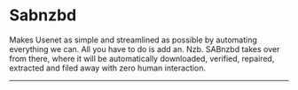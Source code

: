 # Sabnzbd

Makes Usenet as simple and streamlined as possible by automating everything we can. All you have to do is add an. Nzb. SABnzbd takes over from there, where it will be automatically downloaded, verified, repaired, extracted and filed away with zero human interaction.

---